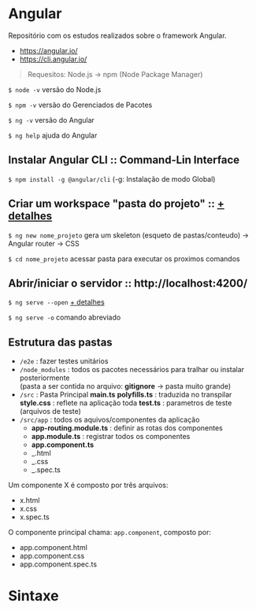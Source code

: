 # Angular
Repositório com os estudos realizados sobre o framework Angular.

* https://angular.io/
* https://cli.angular.io/

> Requesitos: Node.js -> npm (Node Package Manager)

`$ node -v` versão do Node.js 

`$ npm -v` versão do Gerenciados de Pacotes

`$ ng -v` versão do Angular

`$ ng help` ajuda do Angular

## Instalar Angular CLI :: Command-Lin Interface

`$ npm install -g @angular/cli`  (-g: Instalação de modo Global)

## Criar um workspace "pasta do projeto" :: [+ detalhes](https://angular.io/guide/strict-mode)

`$ ng new nome_projeto`  gera um skeleton (esqueto de pastas/conteudo) -> Angular router -> CSS

`$ cd nome_projeto`    acessar pasta para executar os proximos comandos

## Abrir/iniciar o servidor :: http://localhost:4200/

`$ ng serve --open`  [+ detalhes](https://angular.io/cli/serve )

`$ ng serve -o` comando abreviado

## Estrutura das pastas
* `/e2e` : fazer testes unitários
* `/node_modules` : todos os pacotes necessários para tralhar ou instalar posteriormente <br>
(pasta a ser contida no arquivo: **gitignore** -> pasta muito grande)
* `/src` : Pasta Principal
    **main.ts**
    **polyfills.ts** : traduzida no transpilar
    **style.css** : reflete na aplicação toda
    **test.ts** : parametros de teste (arquivos de teste)
* `/src/app` : todos os aquivos/componentes da aplicação
    * **app-routing.module.ts** : definir as rotas dos componentes
    * **app.module.ts** : registrar todos os componentes
    * **app.component.ts** 
    * _.html
    * _.css
    * _.spec.ts

Um componente X é composto por três arquivos:
* x.html
* x.css
* x.spec.ts
 
O componente principal chama: `app.component`, composto por:
* app.component.html
* app.component.css
* app.component.spec.ts


# Sintaxe
